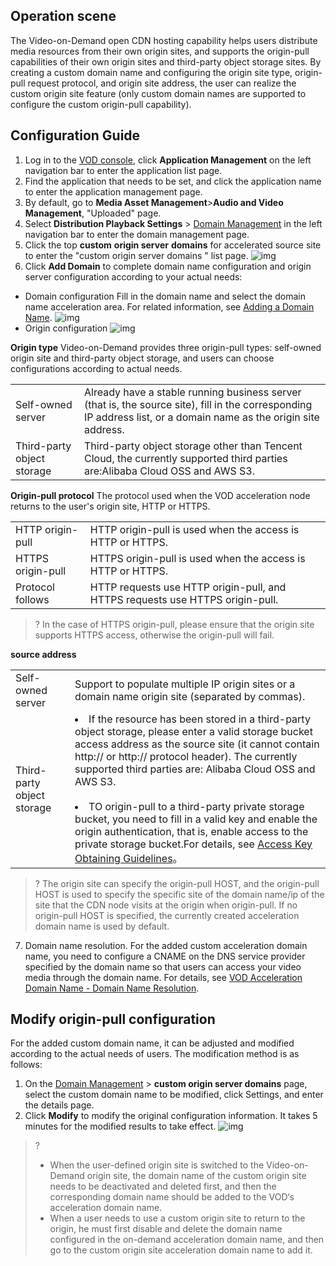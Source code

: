 ## Operation scene

The Video-on-Demand open CDN hosting capability helps users distribute media resources from their own origin sites, and supports the origin-pull capabilities of their own  origin sites and third-party object storage sites. By creating a custom domain name and configuring the origin site type, origin-pull request protocol, and origin site address, the user can realize the custom origin site feature (only custom domain names are supported to configure the custom origin-pull capability).

## Configuration Guide
1.  Log in to the [VOD console](https://console.tencentcloud.com/vod/overview), click **Application Management** on the left navigation bar to enter the application list page.
2.  Find the application that needs to be set, and click the application name to enter the application management page.
3.  By default, go to **Media Asset Management**>**Audio and Video Management**, "Uploaded" page.
4.  Select **Distribution Playback Settings** > [Domain Management](https://console.tencentcloud.com/vod/distribute-play/domain) in the left navigation bar to enter the domain management page.
5. Click the top **custom** **origin server** **domains** for accelerated source site to enter the "custom origin server domains " list page.
![img](https://qcloudimg.tencent-cloud.cn/raw/f0536b39ee6156173e7cd27b3642f791.png)
6.  Click **Add Domain** to complete domain name configuration and origin server configuration according to your actual needs:
 - Domain configuration
Fill in the domain name and select the domain name acceleration area. For related information, see [Adding a Domain Name](https://www.tencentcloud.com/document/product/266/35572).
![img](https://qcloudimg.tencent-cloud.cn/raw/ceb83e97ffdd3118c4890c13a68c6971.png)
 - Origin configuration
![img](https://qcloudimg.tencent-cloud.cn/raw/43279ccef236c0211c4b996f8ff92fd6.png)

**Origin type**
Video-on-Demand provides three origin-pull types: self-owned origin site and third-party object storage, and users can choose configurations according to actual needs.
<table>
   <tr>
      <td >Self-owned server</td>
      <td >Already have a stable running business server (that is, the source site), fill in the corresponding IP address list, or a domain name as the origin site address.
</td>
   </tr>
   <tr>
      <td>Third-party object storage</td>
      <td>Third-party object storage other than Tencent Cloud, the currently supported third parties are:Alibaba Cloud OSS and AWS S3.
</td>
   </tr>
</table>



  **Origin-pull protocol**
The protocol used when the VOD acceleration node returns to the user's origin site, HTTP or HTTPS.
<table>
   <tr>
      <td >HTTP origin-pull</td>
      <td>HTTP origin-pull is used when the access is HTTP or HTTPS.</td>
   </tr>
   <tr>
      <td>HTTPS origin-pull</td>
      <td>HTTPS origin-pull is used when the access is HTTP or HTTPS.</td>
   </tr>
	    <tr>
      <td>Protocol follows</td>
      <td>HTTP requests use HTTP origin-pull, and HTTPS requests use HTTPS origin-pull.</td>
   </tr>
</table>

>? In the case of HTTPS origin-pull, please ensure that the origin site supports HTTPS access, otherwise the origin-pull will fail.

  **source address**
<table>
   <tr>
      <td>Self-owned server</td>
      <td>Support to populate multiple IP origin sites or a domain name origin site (separated by commas).</td>
   </tr>
   <tr>
      <td>Third-party object storage</td>
      <td><li>If the resource has been stored in a third-party object storage, please enter a valid storage bucket access address as the source site (it cannot contain http:// or http:// protocol header). The currently supported third parties are: Alibaba Cloud OSS and AWS S3.</li><br><li>TO origin-pull to a third-party private storage bucket, you need to fill in a valid key and enable the origin authentication, that is, enable access to the private storage bucket.For details, see <a href="https://www.tencentcloud.com/document/product/266/53277">Access Key Obtaining Guidelines</a>。
</li> </td>
   </tr>
</table>



>? The origin site can specify the origin-pull HOST, and the origin-pull HOST is used to specify the specific site of the domain name/ip of the site that the CDN node visits at the origin when origin-pull. If no origin-pull HOST is specified, the currently created acceleration domain name is used by default.

7. Domain name resolution. For the added custom acceleration domain name, you need to configure a CNAME on the DNS service provider specified by the domain name so that users can access your video media through the domain name. For details, see [VOD Acceleration Domain Name - Domain Name Resolution](https://www.tencentcloud.com/document/product/266/42076).


## Modify origin-pull configuration
For the added custom domain name, it can be adjusted and modified according to the actual needs of users. The modification method is as follows:
1. On the [Domain Management](https://console.tencentcloud.com/vod/distribute-play/domain) > **custom origin server domains** page, select the custom domain name to be modified, click Settings, and enter the details page.
2. Click **Modify** to modify the original configuration information. It takes 5 minutes for the modified results to take effect.
![img](https://qcloudimg.tencent-cloud.cn/raw/5df5f46ec7dc7fdc55f9bc3b780f8ac7.png)

>?
>- When the user-defined origin site is switched to the Video-on-Demand origin site, the domain name of the custom origin site needs to be deactivated and deleted first, and then the corresponding domain name should be added to the VOD‘s acceleration domain name.
>- When a user needs to use a custom origin site to return to the origin, he must first disable and delete the domain name configured in the on-demand acceleration domain name, and then go to the custom origin site acceleration domain name to add it.
